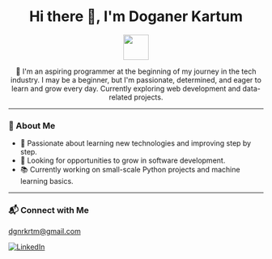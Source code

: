 <h1 align="center">Hi there 👋, I'm Doganer Kartum</h1>

<p align="center">
  <img src="https://media.giphy.com/media/hvRJCLFzcasrR4ia7z/giphy.gif" width="50px">
</p>

<p align="center">
  🚀 I'm an aspiring programmer at the beginning of my journey in the tech industry.  
  I may be a beginner, but I'm passionate, determined, and eager to learn and grow every day.  
  Currently exploring web development and data-related projects.
</p>

---

### 🌱 About Me
- 🧠 Passionate about learning new technologies and improving step by step.
- 💼 Looking for opportunities to grow in software development.
- 📚 Currently working on small-scale Python projects and machine learning basics.

---

### 📬 Connect with Me
dgnrkrtm@gmail.com
<p align="left">
  <a href="https://www.linkedin.com/in/do%C4%9Faner-kartum-802b7533a/" target="_blank">
    <img alt="LinkedIn" src="https://img.shields.io/badge/LinkedIn-blue?logo=linkedin&style=for-the-badge" />
  </a>
</p>
